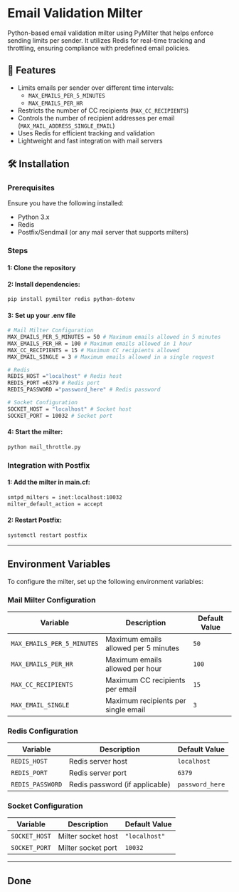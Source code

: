 # Email Validation Milter
Python-based email validation milter using PyMilter that helps enforce sending limits per sender. It utilizes Redis for real-time tracking and throttling, ensuring compliance with predefined email policies.

## 🚀 Features
- Limits emails per sender over different time intervals:
  - `MAX_EMAILS_PER_5_MINUTES`
  - `MAX_EMAILS_PER_HR`
- Restricts the number of CC recipients (`MAX_CC_RECIPIENTS`)
- Controls the number of recipient addresses per email (`MAX_MAIL_ADDRESS_SINGLE_EMAIL`)
- Uses Redis for efficient tracking and validation
- Lightweight and fast integration with mail servers

## 🛠️ Installation

### Prerequisites
Ensure you have the following installed:

- Python 3.x
- Redis
- Postfix/Sendmail (or any mail server that supports milters)

### Steps
#### 1: Clone the repository
#### 2: Install dependencies:
```sh
pip install pymilter redis python-dotenv
```
#### 3: Set up your .env file
```sh
# Mail Milter Configuration
MAX_EMAILS_PER_5_MINUTES = 50 # Maximum emails allowed in 5 minutes
MAX_EMAILS_PER_HR = 100 # Maximum emails allowed in 1 hour
MAX_CC_RECIPIENTS = 15 # Maximum CC recipients allowed
MAX_EMAIL_SINGLE = 3 # Maximum emails allowed in a single request

# Redis
REDIS_HOST ="localhost" # Redis host
REDIS_PORT =6379 # Redis port
REDIS_PASSWORD ="password_here" # Redis password

# Socket Configuration
SOCKET_HOST = "localhost" # Socket host
SOCKET_PORT = 10032 # Socket port
```
#### 4: Start the milter:
```sh
python mail_throttle.py
```

### Integration with Postfix

#### 1: Add the milter in main.cf:
```sh
smtpd_milters = inet:localhost:10032
milter_default_action = accept
```
#### 2: Restart Postfix:
```sh
systemctl restart postfix
```
---

## Environment Variables

To configure the milter, set up the following environment variables:

### **Mail Milter Configuration**
| Variable                 | Description                              | Default Value |
|--------------------------|------------------------------------------|--------------|
| `MAX_EMAILS_PER_5_MINUTES` | Maximum emails allowed per 5 minutes    | `50`         |
| `MAX_EMAILS_PER_HR`       | Maximum emails allowed per hour         | `100`        |
| `MAX_CC_RECIPIENTS`       | Maximum CC recipients per email         | `15`         |
| `MAX_EMAIL_SINGLE`        | Maximum recipients per single email     | `3`          |

### **Redis Configuration**
| Variable        | Description        | Default Value |
|---------------|------------------|--------------|
| `REDIS_HOST`  | Redis server host  | `localhost` |
| `REDIS_PORT`  | Redis server port  | `6379`       |
| `REDIS_PASSWORD` | Redis password (if applicable) | `password_here` |

### **Socket Configuration**
| Variable        | Description         | Default Value |
|---------------|------------------|--------------|
| `SOCKET_HOST` | Milter socket host | `"localhost"` |
| `SOCKET_PORT` | Milter socket port | `10032` |

---

## Done
